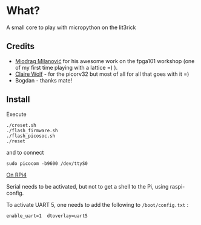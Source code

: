 # What?

A small core to play with micropython on the lit3rick

## Credits

* [Miodrag Milanović](https://github.com/mmicko/fpga101-workshop/tree/master/tutorials/12-RiscV) for his awesome work on the fpga101 workshop (one of my first time playing with a lattice =) ).
* [Claire Wolf](https://github.com/cliffordwolf/picorv32) - for the picorv32 but most of all for all that goes with it =)
* Bogdan - thanks mate!


## Install

Execute

```
./creset.sh
./flash_firmware.sh
./flash_picosoc.sh
./reset

```

and to connect

```
sudo picocom -b9600 /dev/ttyS0
```


[On RPi4](https://www.editions-eni.fr/open/mediabook.aspx?idR=95a74a203820b0ab4eb45008abcaa14f)

Serial needs to be activated, but not to get a shell to the Pi, using raspi-config.

To activate UART 5, one needs to add the following to `/boot/config.txt` :

`
enable_uart=1 
dtoverlay=uart5
`
